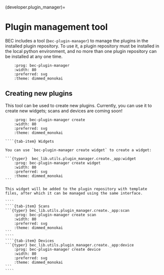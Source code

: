 (developer.plugin_manager)=

# Plugin management tool

BEC includes a tool (`bec-plugin-manager`) to manage the plugins in the installed plugin repository. To use it, a plugin
repository must be installed in the local python environment, and no more than one plugin repository can be installed at
any one time.

```{typer} bec_lib.utils.plugin_manager.main:_app
    :prog: bec-plugin-manager
    :width: 80
    :preferred: svg
    :theme: dimmed_monokai
```

## Creating new plugins

This tool can be used to create new plugins. Currently, you can use it to create new widgets; scans and devices are
coming soon!

```{typer} bec_lib.utils.plugin_manager.main:_app:create
    :prog: bec-plugin-manager create
    :width: 80
    :preferred: svg
    :theme: dimmed_monokai
```

`````{tab-set}
````{tab-item} Widgets

You can use `bec-plugin-manager create widget` to create a widget:

```{typer}  bec_lib.utils.plugin_manager.create._app:widget
    :prog: bec-plugin-manager create widget
    :width: 80
    :preferred: svg
    :theme: dimmed_monokai
```

This widget will be added to the plugin repository with template files, after which it can be managed using the same interface.

````
````{tab-item} Scans
```{typer} bec_lib.utils.plugin_manager.create._app:scan
    :prog: bec-plugin-manager create scan
    :width: 80
    :preferred: svg
    :theme: dimmed_monokai
```
````
````{tab-item} Devices
```{typer} bec_lib.utils.plugin_manager.create._app:device
    :prog: bec-plugin-manager create device
    :width: 80
    :preferred: svg
    :theme: dimmed_monokai
```
````
`````
